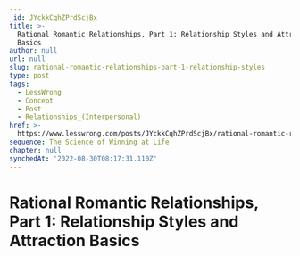 ```yaml
---
_id: JYckkCqhZPrdScjBx
title: >-
  Rational Romantic Relationships, Part 1: Relationship Styles and Attraction
  Basics
author: null
url: null
slug: rational-romantic-relationships-part-1-relationship-styles
type: post
tags:
  - LessWrong
  - Concept
  - Post
  - Relationships_(Interpersonal)
href: >-
  https://www.lesswrong.com/posts/JYckkCqhZPrdScjBx/rational-romantic-relationships-part-1-relationship-styles
sequence: The Science of Winning at Life
chapter: null
synchedAt: '2022-08-30T08:17:31.110Z'
---
```

# Rational Romantic Relationships, Part 1: Relationship Styles and Attraction Basics

